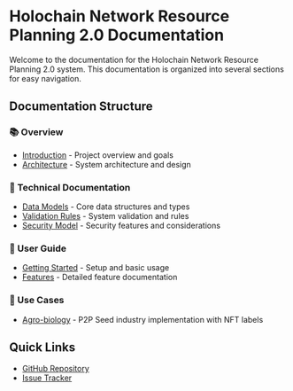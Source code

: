 # Holochain Network Resource Planning 2.0 Documentation

Welcome to the documentation for the Holochain Network Resource Planning 2.0 system. This documentation is organized into several sections for easy navigation.

## Documentation Structure

### 📚 Overview
- [Introduction](./overview.md) - Project overview and goals
- [Architecture](./technical/architecture.md) - System architecture and design

### 🔧 Technical Documentation
- [Data Models](./technical/data-models.md) - Core data structures and types
- [Validation Rules](./technical/validation.md) - System validation and rules
- [Security Model](./technical/security.md) - Security features and considerations

### 📖 User Guide
- [Getting Started](./user-guide/getting-started.md) - Setup and basic usage
- [Features](./user-guide/features.md) - Detailed feature documentation

### 🎯 Use Cases
- [Agro-biology](./use-cases/agro-biology.md) - P2P Seed industry implementation with NFT labels

## Quick Links
- [GitHub Repository](https://github.com/your-repo/holochain-nrp-2)
- [Issue Tracker](https://github.com/your-repo/holochain-nrp-2/issues)

